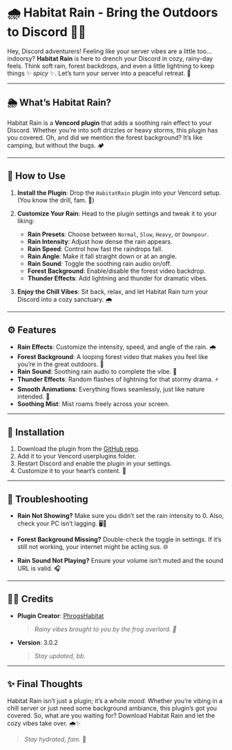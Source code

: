 # 🌧️ Habitat Rain - Bring the Outdoors to Discord 🌲✨

Hey, Discord adventurers! Feeling like your server vibes are a little too... indoorsy? **Habitat Rain** is here to drench your Discord in cozy, rainy-day feels. Think soft rain, forest backdrops, and even a little lightning to keep things ✨ *spicy* ✨. Let’s turn your server into a peaceful retreat. 🌿

---

## 🌦️ What’s Habitat Rain?

Habitat Rain is a **Vencord plugin** that adds a soothing rain effect to your Discord. Whether you’re into soft drizzles or heavy storms, this plugin has you covered. Oh, and did we mention the forest background? It’s like camping, but without the bugs. 🏕️

---

## 🔧 How to Use

1. **Install the Plugin**:
   Drop the `HabitatRain` plugin into your Vencord setup. (You know the drill, fam. 👀)

2. **Customize Your Rain**:
   Head to the plugin settings and tweak it to your liking:
   - **Rain Presets**: Choose between `Normal`, `Slow`, `Heavy`, or `Downpour`.
   - **Rain Intensity**: Adjust how dense the rain appears.
   - **Rain Speed**: Control how fast the raindrops fall.
   - **Rain Angle**: Make it fall straight down or at an angle.
   - **Rain Sound**: Toggle the soothing rain audio on/off.
   - **Forest Background**: Enable/disable the forest video backdrop.
   - **Thunder Effects**: Add lightning and thunder for dramatic vibes.

3. **Enjoy the Chill Vibes**:
   Sit back, relax, and let Habitat Rain turn your Discord into a cozy sanctuary. 🌧️

---

## ⚙️ Features

- **Rain Effects**: Customize the intensity, speed, and angle of the rain. 🌧️
- **Forest Background**: A looping forest video that makes you feel like you’re in the great outdoors. 🌲
- **Rain Sound**: Soothing rain audio to complete the vibe. 🎵
- **Thunder Effects**: Random flashes of lightning for that stormy drama. ⚡
- **Smooth Animations**: Everything flows seamlessly, just like nature intended. 🌊
- **Soothing Mist**: Mist roams freely across your screen.

---

## 🚀 Installation

1. Download the plugin from the [GitHub repo](https://github.com/PhrogsHabitat/HabitatRain).
2. Add it to your Vencord userplugins folder.
3. Restart Discord and enable the plugin in your settings.
4. Customize it to your heart’s content. 💖

---

## 🛑 Troubleshooting

- **Rain Not Showing?**
  Make sure you didn’t set the rain intensity to 0. Also, check your PC isn’t lagging. 🖥️💨

- **Forest Background Missing?**
  Double-check the toggle in settings. If it’s still not working, your internet might be acting sus. 🌐

- **Rain Sound Not Playing?**
  Ensure your volume isn’t muted and the sound URL is valid. 🎧

---

## 🧑‍🚀 Credits

- **Plugin Creator**: [PhrogsHabitat](https://github.com/PhrogsHabitat)
  > *Rainy vibes brought to you by the frog overlord. 🐸*

- **Version**: 3.0.2
  > *Stay updated, bb.*

---

## ✨ Final Thoughts

Habitat Rain isn’t just a plugin; it’s a whole *mood*. Whether you’re vibing in a chill server or just need some background ambiance, this plugin’s got you covered. So, what are you waiting for? Download Habitat Rain and let the cozy vibes take over. 🌧️✨

> *Stay hydrated, fam.* 🚿
